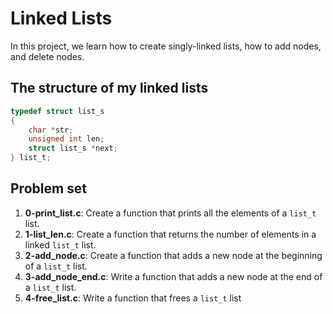 # Linked Lists

In this project, we learn how to create singly-linked lists, how to add nodes, and delete nodes.

## The structure of my linked lists

```C
typedef struct list_s
{
    char *str;
    unsigned int len;
    struct list_s *next;
} list_t;
```

## Problem set

1. **0-print_list.c**: Create a function that prints all the elements of a `list_t` list.
2. **1-list_len.c**: Create a function that returns the number of elements in a linked `list_t` list.
3. **2-add_node.c**: Create a function that adds a new node at the beginning of a `list_t` list.
4. **3-add_node_end.c**: Write a function that adds a new node at the end of a `list_t` list.
5. **4-free_list.c**: Write a function that frees a `list_t` list
